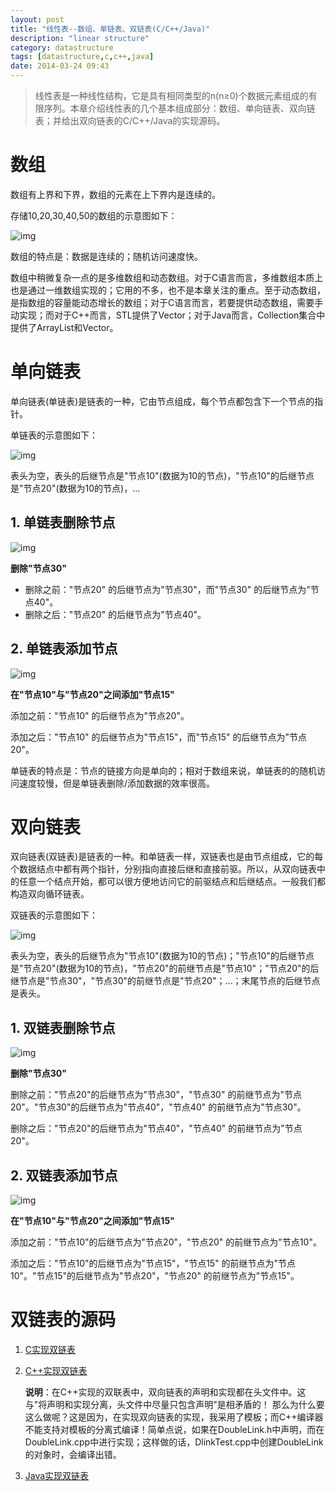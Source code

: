 ```yaml
---
layout: post
title: "线性表--数组、单链表、双链表(C/C++/Java)"
description: "linear structure"
category: datastructure
tags: [datastructure,c,c++,java]
date: 2014-03-24 09:43
---
```




> 线性表是一种线性结构，它是具有相同类型的n(n≥0)个数据元素组成的有限序列。本章介绍线性表的几个基本组成部分：数组、单向链表、双向链表；并给出双向链表的C/C++/Java的实现源码。


<a id="anchor1"></a>
# 数组

数组有上界和下界，数组的元素在上下界内是连续的。

存储10,20,30,40,50的数组的示意图如下：

![img](/media/pic/datastruct_algrithm/linear/array_01.jpg)

数组的特点是：数据是连续的；随机访问速度快。

数组中稍微复杂一点的是多维数组和动态数组。对于C语言而言，多维数组本质上也是通过一维数组实现的；它用的不多，也不是本章关注的重点。至于动态数组，是指数组的容量能动态增长的数组；对于C语言而言，若要提供动态数组，需要手动实现；而对于C++而言，STL提供了Vector；对于Java而言，Collection集合中提供了ArrayList和Vector。



<a id="anchor2"></a>
# 单向链表

单向链表(单链表)是链表的一种，它由节点组成，每个节点都包含下一个节点的指针。

单链表的示意图如下：

![img](/media/pic/datastruct_algrithm/linear/slink_01.jpg)

表头为空，表头的后继节点是"节点10"(数据为10的节点)，"节点10"的后继节点是"节点20"(数据为10的节点)，...


## 1. 单链表删除节点

![img](/media/pic/datastruct_algrithm/linear/slink_02.jpg)

 **删除"节点30"**

+ 删除之前："节点20" 的后继节点为"节点30"，而"节点30" 的后继节点为"节点40"。
+ 删除之后："节点20" 的后继节点为"节点40"。


## 2. 单链表添加节点

![img](/media/pic/datastruct_algrithm/linear/slink_03.jpg)

**在"节点10"与"节点20"之间添加"节点15"**

添加之前："节点10" 的后继节点为"节点20"。

添加之后："节点10" 的后继节点为"节点15"，而"节点15" 的后继节点为"节点20"。

单链表的特点是：节点的链接方向是单向的；相对于数组来说，单链表的的随机访问速度较慢，但是单链表删除/添加数据的效率很高。



<a id="anchor3"></a>
# 双向链表

双向链表(双链表)是链表的一种。和单链表一样，双链表也是由节点组成，它的每个数据结点中都有两个指针，分别指向直接后继和直接前驱。所以，从双向链表中的任意一个结点开始，都可以很方便地访问它的前驱结点和后继结点。一般我们都构造双向循环链表。

双链表的示意图如下：

![img](/media/pic/datastruct_algrithm/linear/dlink_01.jpg)

表头为空，表头的后继节点为"节点10"(数据为10的节点)；"节点10"的后继节点是"节点20"(数据为10的节点)，"节点20"的前继节点是"节点10"；"节点20"的后继节点是"节点30"，"节点30"的前继节点是"节点20"；...；末尾节点的后继节点是表头。


## 1. 双链表删除节点

![img](/media/pic/datastruct_algrithm/linear/dlink_02.jpg)

**删除"节点30"**

删除之前："节点20"的后继节点为"节点30"，"节点30" 的前继节点为"节点20"。"节点30"的后继节点为"节点40"，"节点40" 的前继节点为"节点30"。

删除之后："节点20"的后继节点为"节点40"，"节点40" 的前继节点为"节点20"。



## 2. 双链表添加节点

![img](/media/pic/datastruct_algrithm/linear/dlink_03.jpg)

**在"节点10"与"节点20"之间添加"节点15"**

添加之前："节点10"的后继节点为"节点20"，"节点20" 的前继节点为"节点10"。

添加之后："节点10"的后继节点为"节点15"，"节点15" 的前继节点为"节点10"。"节点15"的后继节点为"节点20"，"节点20" 的前继节点为"节点15"。


<a id="anchor4"></a>
# 双链表的源码

1. [C实现双链表][link_dlink_c]

2. [C++实现双链表][link_dlink_cplus]

   **说明**：在C++实现的双联表中，双向链表的声明和实现都在头文件中。这与"将声明和实现分离，头文件中尽量只包含声明"是相矛盾的！
那么为什么要这么做呢？这是因为，在实现双向链表的实现，我采用了模板；而C++编译器不能支持对模板的分离式编译！简单点说，如果在DoubleLink.h中声明，而在DoubleLink.cpp中进行实现；这样做的话，DlinkTest.cpp中创建DoubleLink的对象时，会编译出错。

3. [Java实现双链表][link_dlink_java]

[link_dlink_c]: https://github.com/wangkuiwu/datastructs_and_algorithm/tree/master/source/linear/basic/double_link_list/c/var_dlink
[link_dlink_cplus]: https://github.com/wangkuiwu/datastructs_and_algorithm/tree/master/source/linear/basic/double_link_list/cplus/var_dlink
[link_dlink_java]: https://github.com/wangkuiwu/datastructs_and_algorithm/tree/master/source/linear/basic/double_link_list/java/var_dlink



